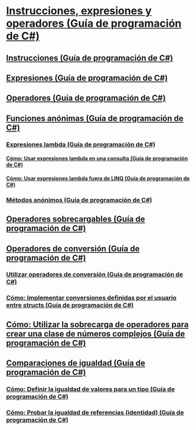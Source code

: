 # [Instrucciones, expresiones y operadores (Guía de programación de C#)](index.md)
## [Instrucciones (Guía de programación de C#)](statements.md)
## [Expresiones (Guía de programación de C#)](expressions.md)
## [Operadores (Guía de programación de C#)](operators.md)
## [Funciones anónimas (Guía de programación de C#)](anonymous-functions.md)
### [Expresiones lambda (Guía de programación de C#)](lambda-expressions.md)
#### [Cómo: Usar expresiones lambda en una consulta (Guía de programación de C#)](how-to-use-lambda-expressions-in-a-query.md)
#### [Cómo: Usar expresiones lambda fuera de LINQ (Guía de programación de C#)](how-to-use-lambda-expressions-outside-linq.md)
### [Métodos anónimos (Guía de programación de C#)](anonymous-methods.md)
## [Operadores sobrecargables (Guía de programación de C#)](overloadable-operators.md)
## [Operadores de conversión (Guía de programación de C#)](conversion-operators.md)
### [Utilizar operadores de conversión (Guía de programación de C#)](using-conversion-operators.md)
### [Cómo: Implementar conversiones definidas por el usuario entre structs (Guía de programación de C#)](how-to-implement-user-defined-conversions-between-structs.md)
## [Cómo: Utilizar la sobrecarga de operadores para crear una clase de números complejos (Guía de programación de C#)](how-to-use-operator-overloading-to-create-a-complex-number-class.md)
## [Comparaciones de igualdad (Guía de programación de C#)](equality-comparisons.md)
### [Cómo: Definir la igualdad de valores para un tipo (Guía de programación de C#)](how-to-define-value-equality-for-a-type.md)
### [Cómo: Probar la igualdad de referencias (identidad) (Guía de programación de C#)](how-to-test-for-reference-equality-identity.md)
